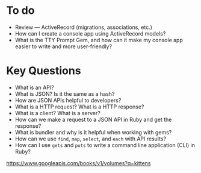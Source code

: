 # To do
* Review — ActiveRecord (migrations, associations, etc.)
* How can I create a console app using ActiveRecord models?
* What is the TTY Prompt Gem, and how can it make my console app easier to write and more user-friendly?

# Key Questions
* What is an API?
* What is JSON? Is it the same as a hash?
* How are JSON APIs helpful to developers?
* What is a HTTP request? What is a HTTP response?
* What is a client? What is a server?
* How can we make a request to a JSON API in Ruby and get the response?
* What is bundler and why is it helpful when working with gems?
* How can we use `find`, `map`, `select`, and `each` with API results?
* How can I use `gets` and `puts` to write a command line application (CLI) in Ruby?

https://www.googleapis.com/books/v1/volumes?q=kittens

